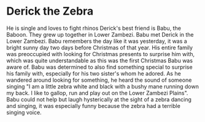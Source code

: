 # Derick the Zebra
He is single and loves to fight rhinos
Derick's best friend is Babu, the Baboon. They grew up together in Lower Zambezi.
Babu met Derick in the Lower Zambezi. Babu remembers the day like it was yesterday, it was a bright sunny day two days before Christmas of that year. His entire family was preoccupied with looking for Christmas presents to surprise him with, which was quite understandable as this was the first Christmas Babu was aware of. Babu was determined to also find something special to surprise his family with, especially for his two sister's whom he adored. As he wandered around looking for something, he heard the sound of someone singing "I am a little zebra white and black with a bushy mane running down my back. I like to gallop, run and play out on the Lower Zambezi Plains". Babu could not help but laugh hysterically at the sight of a zebra dancing and singing, it was especially funny because the zebra had a terrible singing voice. 